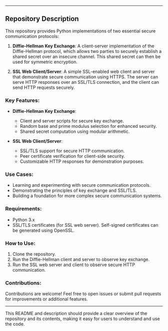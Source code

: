
---

## **Repository Description**

This repository provides Python implementations of two essential secure communication protocols:

1. **Diffie-Hellman Key Exchange**: A client-server implementation of the Diffie-Hellman protocol, which allows two parties to securely establish a shared secret over an insecure channel. This shared secret can then be used for symmetric encryption.

2. **SSL Web Client/Server**: A simple SSL-enabled web client and server that demonstrate secure communication using HTTPS. The server can serve HTTP responses over an SSL/TLS connection, and the client can send HTTP requests securely.

### Key Features:
- **Diffie-Hellman Key Exchange**:
  - Client and server scripts for secure key exchange.
  - Random base and prime modulus selection for enhanced security.
  - Shared secret computation using modular arithmetic.

- **SSL Web Client/Server**:
  - SSL/TLS support for secure HTTP communication.
  - Peer certificate verification for client-side security.
  - Customizable HTTP responses for demonstration purposes.

### Use Cases:
- Learning and experimenting with secure communication protocols.
- Demonstrating the principles of key exchange and SSL/TLS.
- Building a foundation for more complex secure communication systems.

### Requirements:
- Python 3.x
- SSL/TLS certificates (for SSL web server). Self-signed certificates can be generated using OpenSSL.

### How to Use:
1. Clone the repository.
2. Run the Diffie-Hellman client and server to observe key exchange.
3. Run the SSL web server and client to observe secure HTTP communication.

### Contributions:
Contributions are welcome! Feel free to open issues or submit pull requests for improvements or additional features.

---

This README and description should provide a clear overview of the repository and its contents, making it easy for users to understand and use the code.
